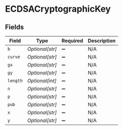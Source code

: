 # ECDSACryptographicKey


## Fields

| Field              | Type               | Required           | Description        |
| ------------------ | ------------------ | ------------------ | ------------------ |
| `b`                | *Optional[str]*    | :heavy_minus_sign: | N/A                |
| `curve`            | *Optional[str]*    | :heavy_minus_sign: | N/A                |
| `gx`               | *Optional[str]*    | :heavy_minus_sign: | N/A                |
| `gy`               | *Optional[str]*    | :heavy_minus_sign: | N/A                |
| `length`           | *Optional[int]*    | :heavy_minus_sign: | N/A                |
| `n`                | *Optional[str]*    | :heavy_minus_sign: | N/A                |
| `p`                | *Optional[str]*    | :heavy_minus_sign: | N/A                |
| `pub`              | *Optional[str]*    | :heavy_minus_sign: | N/A                |
| `x`                | *Optional[str]*    | :heavy_minus_sign: | N/A                |
| `y`                | *Optional[str]*    | :heavy_minus_sign: | N/A                |